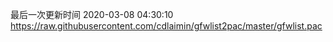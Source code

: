 最后一次更新时间 2020-03-08 04:30:10
https://raw.githubusercontent.com/cdlaimin/gfwlist2pac/master/gfwlist.pac

